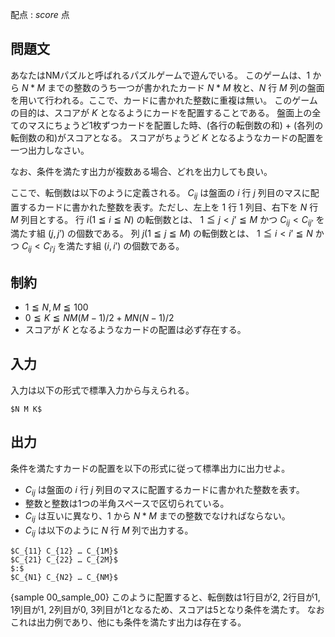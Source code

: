 配点 : ${score}$ 点

問題文
--------

あなたはNMパズルと呼ばれるパズルゲームで遊んでいる。
このゲームは、$1$ から $N*M$ までの整数のうち一つが書かれたカード $N*M$ 枚と、$N$ 行 $M$ 列の盤面を用いて行われる。ここで、カードに書かれた整数に重複は無い。
このゲームの目的は、スコアが $K$ となるようにカードを配置することである。
盤面上の全てのマスにちょうど1枚ずつカードを配置した時、(各行の転倒数の和) + (各列の転倒数の和)がスコアとなる。
スコアがちょうど $K$ となるようなカードの配置を一つ出力しなさい。

なお、条件を満たす出力が複数ある場合、どれを出力しても良い。

ここで、転倒数は以下のように定義される。
$C_{ij}$ は盤面の $i$ 行 $j$ 列目のマスに配置するカードに書かれた整数を表す。ただし、左上を $1$ 行 $1$ 列目、右下を $N$ 行 $M$ 列目とする。
行 $i (1 ≦ i ≦ N)$ の転倒数とは、 $1 ≦ j < j’ ≦ M$ かつ $C_{ij} < C_{ij’}$ を満たす組 $(j, j’)$ の個数である。
列 $j (1 ≦ j ≦ M)$ の転倒数とは、 $1 ≦ i < i’ ≦ N$ かつ $C_{ij} < C_{i’j}$ を満たす組 $(i, i’)$ の個数である。



制約
--------

- $1 ≦ N, M ≦ 100$
- $0 ≦ K ≦ NM(M-1)/2 + MN(N-1)/2$
- スコアが $K$ となるようなカードの配置は必ず存在する。



入力
--------

入力は以下の形式で標準入力から与えられる。

~~~
$N M K$
~~~


出力
--------

条件を満たすカードの配置を以下の形式に従って標準出力に出力せよ。
- $C_{ij}$ は盤面の $i$ 行 $j$ 列目のマスに配置するカードに書かれた整数を表す。
- 整数と整数は1つの半角スペースで区切られている。
- $C_{ij}$ は互いに異なり、$1$ から $N*M$ までの整数でなければならない。
- $C_{ij}$ は以下のように $N$ 行 $M$ 列で出力する。

~~~
$C_{11} C_{12} … C_{1M}$
$C_{21} C_{22} … C_{2M}$
$:$
$C_{N1} C_{N2} … C_{NM}$
~~~

{sample 00_sample_00}
このように配置すると、転倒数は1行目が2, 2行目が1, 1列目が1, 2列目が0, 3列目が1となるため、スコアは5となり条件を満たす。
なおこれは出力例であり、他にも条件を満たす出力は存在する。
